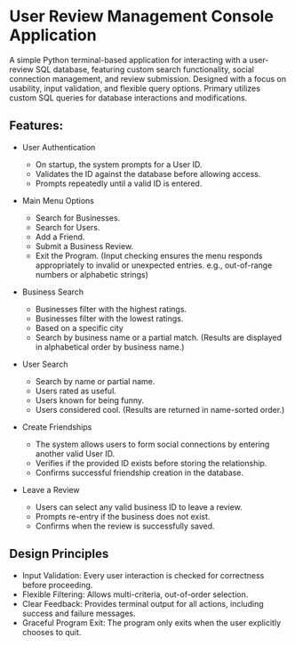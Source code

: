 # User Review Management Console Application

A simple Python terminal-based application for interacting with a user-review SQL database, featuring custom search functionality, social connection management, and review submission. Designed with a focus on usability, input validation, and flexible query options. Primary utilizes custom SQL queries for database interactions and modifications.

## Features:
- User Authentication
  - On startup, the system prompts for a User ID.
  - Validates the ID against the database before allowing access.
  - Prompts repeatedly until a valid ID is entered.

- Main Menu Options
  - Search for Businesses.
  - Search for Users.
  - Add a Friend.
  - Submit a Business Review.
  - Exit the Program.
(Input checking ensures the menu responds appropriately to invalid or unexpected entries. e.g., out-of-range numbers or alphabetic strings)

- Business Search
  - Businesses filter with the highest ratings.
  - Businesses filter with the lowest ratings.
  - Based on a specific city
  - Search by business name or a partial match.
(Results are displayed in alphabetical order by business name.)

- User Search
  - Search by name or partial name.
  - Users rated as useful.
  - Users known for being funny.
  - Users considered cool.
(Results are returned in name-sorted order.)

- Create Friendships
  - The system allows users to form social connections by entering another valid User ID.
  - Verifies if the provided ID exists before storing the relationship.
  - Confirms successful friendship creation in the database.

- Leave a Review
  - Users can select any valid business ID to leave a review.
  - Prompts re-entry if the business does not exist.
  - Confirms when the review is successfully saved.
 
## Design Principles
- Input Validation: Every user interaction is checked for correctness before proceeding.
- Flexible Filtering: Allows multi-criteria, out-of-order selection.
- Clear Feedback: Provides terminal output for all actions, including success and failure messages.
- Graceful Program Exit: The program only exits when the user explicitly chooses to quit.
